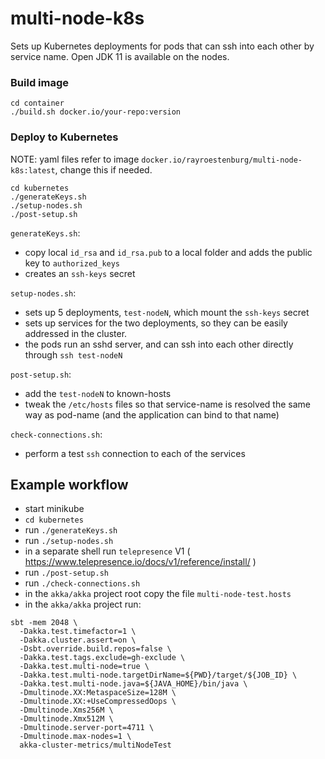# multi-node-k8s

Sets up Kubernetes deployments for pods that can ssh into each other by service name.
Open JDK 11 is available on the nodes.

### Build image

```
cd container
./build.sh docker.io/your-repo:version
```

### Deploy to Kubernetes

NOTE: yaml files refer to image `docker.io/rayroestenburg/multi-node-k8s:latest`, change this if needed.

```
cd kubernetes
./generateKeys.sh
./setup-nodes.sh
./post-setup.sh

```

`generateKeys.sh`:

- copy local `id_rsa` and `id_rsa.pub` to a local folder and adds the public key to `authorized_keys`
- creates an `ssh-keys` secret

`setup-nodes.sh`:

- sets up 5 deployments, `test-nodeN`, which mount the `ssh-keys` secret
- sets up services for the two deployments, so they can be easily addressed in the cluster.
- the pods run an sshd server, and can ssh into each other directly through `ssh test-nodeN`

`post-setup.sh`:

- add the `test-nodeN` to known-hosts
- tweak the `/etc/hosts` files so that service-name is resolved the same way as pod-name (and the application can bind to that name)

`check-connections.sh`:

- perform a test `ssh` connection to each of the services

## Example workflow

- start minikube
- `cd kubernetes`
- run `./generateKeys.sh`
- run `./setup-nodes.sh`
- in a separate shell run `telepresence` V1 ( https://www.telepresence.io/docs/v1/reference/install/ )
- run `./post-setup.sh`
- run `./check-connections.sh`
- in the `akka/akka` project root copy the file `multi-node-test.hosts`
- in the `akka/akka` project run:

```
sbt -mem 2048 \
  -Dakka.test.timefactor=1 \
  -Dakka.cluster.assert=on \
  -Dsbt.override.build.repos=false \
  -Dakka.test.tags.exclude=gh-exclude \
  -Dakka.test.multi-node=true \
  -Dakka.test.multi-node.targetDirName=${PWD}/target/${JOB_ID} \
  -Dakka.test.multi-node.java=${JAVA_HOME}/bin/java \
  -Dmultinode.XX:MetaspaceSize=128M \
  -Dmultinode.XX:+UseCompressedOops \
  -Dmultinode.Xms256M \
  -Dmultinode.Xmx512M \
  -Dmultinode.server-port=4711 \
  -Dmultinode.max-nodes=1 \
  akka-cluster-metrics/multiNodeTest
```
